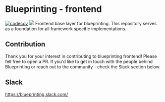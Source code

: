 # Blueprinting - frontend
[![codecov](https://codecov.io/gh/Blueprinting/frontend/branch/master/graph/badge.svg)](https://codecov.io/gh/Blueprinting/backend)
![](https://github.com/Blueprinting/frontend/workflows/Test%20workflow/badge.svg?branch=master)
Frontend base layer for blueprinting. This repository serves as a foundation for all framework specific implementations.

## Contribution
Thank you for your interest in contributing to blueprinting frontend! Please fell free to open a PR. If you'd like to get in touch with the people behind Blueprinting or reach out to the community - check the Slack section below.

## Slack
https://blueprinting.slack.com/
